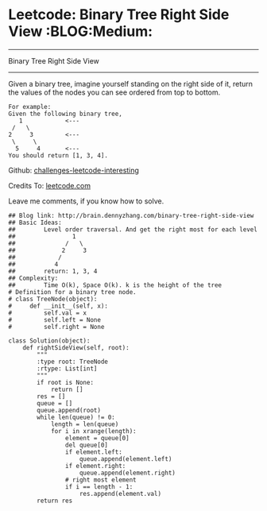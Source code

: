 # Leetcode: Binary Tree Right Side View     :BLOG:Medium:


---

Binary Tree Right Side View  

---

Given a binary tree, imagine yourself standing on the right side of it, return the values of the nodes you can see ordered from top to bottom.  

    For example:
    Given the following binary tree,
       1            <---
     /   \
    2     3         <---
     \     \
      5     4       <---
    You should return [1, 3, 4].

Github: [challenges-leetcode-interesting](https://github.com/DennyZhang/challenges-leetcode-interesting/tree/master/binary-tree-right-side-view)  

Credits To: [leetcode.com](https://leetcode.com/problems/binary-tree-right-side-view/description/)  

Leave me comments, if you know how to solve.  

    ## Blog link: http://brain.dennyzhang.com/binary-tree-right-side-view
    ## Basic Ideas:
    ##        Level order traversal. And get the right most for each level
    ##                1
    ##              /   \
    ##             2     3
    ##            /
    ##           4
    ##        return: 1, 3, 4
    ## Complexity:
    ##        Time O(k), Space O(k). k is the height of the tree
    # Definition for a binary tree node.
    # class TreeNode(object):
    #     def __init__(self, x):
    #         self.val = x
    #         self.left = None
    #         self.right = None
    
    class Solution(object):
        def rightSideView(self, root):
            """
            :type root: TreeNode
            :rtype: List[int]
            """
            if root is None:
                return []
            res = []
            queue = []
            queue.append(root)
            while len(queue) != 0:
                length = len(queue)
                for i in xrange(length):
                    element = queue[0]
                    del queue[0]
                    if element.left:
                        queue.append(element.left)
                    if element.right:
                        queue.append(element.right)
                    # right most element
                    if i == length - 1:
                        res.append(element.val)
            return res